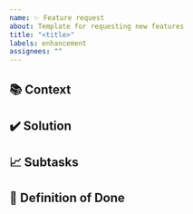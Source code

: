 ```yaml
---
name: ✨ Feature request
about: Template for requesting new features
title: "<title>"
labels: enhancement
assignees: ""
---
```


## 📚 Context
<!--
What is the problem that you are trying to solve?
Why is this problem relevant?
-->

## ✔️ Solution
<!--
(This section and the ones below are optional.)
What are the possible solutions?
If there are multiple, what are the benefits and drawbacks of each one?
-->

## 📈 Subtasks
<!--
-   [ ] If there is a solution, what are the subtasks for completing this issue?
-->

## 🎯 Definition of Done
<!--
-   [ ] If there is a solution, what are the final deliverables?
-->